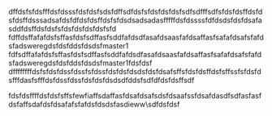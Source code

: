 dffdsfsfdsfffdsfdsssfdsfdsfsdsfdffsdfdsfsfdsfdsfdsfsdfsdfffsdfsfdsfdsffdsfdsfdsffdsssadsafdsfdfdsfdsffdsfsfdsdsadsadasfffffdsfdssssfdfdsdsfdsfdsafasddfdsffdsfdsfsfdsfdsfdsfdsfsfd
fdffdsffafafdsfsffasfdsfsdffasfsddfafdsdfasafdsaasfafdsaffasfsafafdsafsfafdsfadsweregdsfdsfddsfdsdsfmaster1
fdfsdffafafdsfsffasfdsfsdffasfsddfafdsdfasafdsaasfafdsaffasfsafafdsafsfafdsfadsweregdsfdsfddsfdsdsfmaster1fdsfdsf
dffffffffdsfsfdsfdssfdssfsfdssfdsfdsfdsdsfdsfdsafsffsfdsfdsffdsfsffssfsfdsfdsfffdasfsfffdsfdssfdssfdsfdsfdsdsdfddsfsdfdfdsfdsffsdf

fdsfdsffffdsfdsfsffsfewfiaffsdaffasfdsafdsafsdsfdsaafssfdsafdasdfsdfasfasfdsfaffsdafdsfdsafafsfafdsfdsdsfasdieww\sdfdsfdsf
